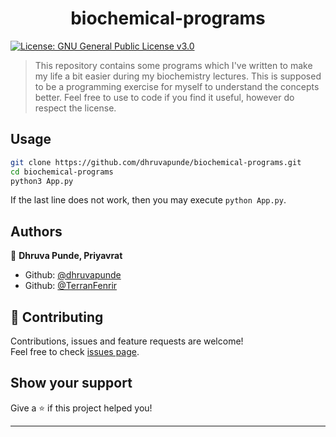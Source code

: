 <h1 align="center">biochemical-programs </h1>
<p>
  <a href="#" target="_blank">
    <img alt="License: GNU General Public License v3.0" src="https://img.shields.io/badge/License-GNU General Public License v3.0-yellow.svg" />
  </a>
</p>

> This repository contains some programs which I've written to make my life a bit easier during my biochemistry lectures. This is supposed to be a programming exercise for myself to understand the concepts better. Feel free to use to code if you find it useful, however do respect the license.

## Usage

```sh
git clone https://github.com/dhruvapunde/biochemical-programs.git
cd biochemical-programs
python3 App.py
```
If the last line does not work, then you may execute ```python App.py```.
## Authors

👤 **Dhruva Punde, Priyavrat**

* Github: [@dhruvapunde](https://github.com/dhruvapunde)
* Github: [@TerranFenrir](https://github.com/TerranFenrir)

## 🤝 Contributing

Contributions, issues and feature requests are welcome!<br />Feel free to check [issues page](https://github.com/dhruvapunde/biochemical-programs/issues). 

## Show your support

Give a ⭐️ if this project helped you!

***
